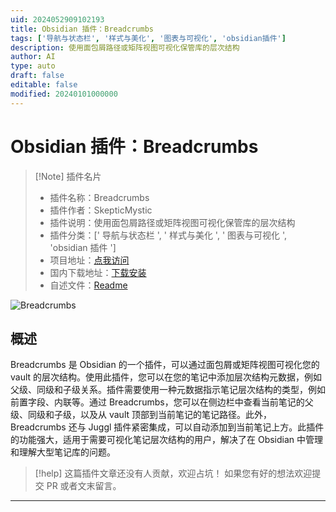 ```yaml
---
uid: 2024052909102193
title: Obsidian 插件：Breadcrumbs
tags: ['导航与状态栏', '样式与美化', '图表与可视化', 'obsidian插件']
description: 使用面包屑路径或矩阵视图可视化保管库的层次结构
author: AI
type: auto
draft: false
editable: false
modified: 20240101000000
---
```


# Obsidian 插件：Breadcrumbs

> [!Note] 插件名片
> - 插件名称：Breadcrumbs
> - 插件作者：SkepticMystic
> - 插件说明：使用面包屑路径或矩阵视图可视化保管库的层次结构
> - 插件分类：[' 导航与状态栏 ', ' 样式与美化 ', ' 图表与可视化 ', 'obsidian 插件 ']
> - 项目地址：[点我访问](https://github.com/SkepticMystic/breadcrumbs)
> - 国内下载地址：[下载安装](https://pkmer.cn/products/plugin/pluginMarket/?breadcrumbs)
> - 自述文件：[Readme](https://ghproxy.net/https://raw.githubusercontent.com/SkepticMystic/breadcrumbs/master/README.md)

![Breadcrumbs](https://cdn.pkmer.cn/covers/breadcrumbs.PNG!pkmer)

## 概述

Breadcrumbs 是 Obsidian 的一个插件，可以通过面包屑或矩阵视图可视化您的 vault 的层次结构。使用此插件，您可以在您的笔记中添加层次结构元数据，例如父级、同级和子级关系。插件需要使用一种元数据指示笔记层次结构的类型，例如前置字段、内联等。通过 Breadcrumbs，您可以在侧边栏中查看当前笔记的父级、同级和子级，以及从 vault 顶部到当前笔记的笔记路径。此外，Breadcrumbs 还与 Juggl 插件紧密集成，可以自动添加到当前笔记上方。此插件的功能强大，适用于需要可视化笔记层次结构的用户，解决了在 Obsidian 中管理和理解大型笔记库的问题。

> [!help]
> 这篇插件文章还没有人贡献，欢迎占坑！
> 如果您有好的想法欢迎提交 PR 或者文末留言。

---




